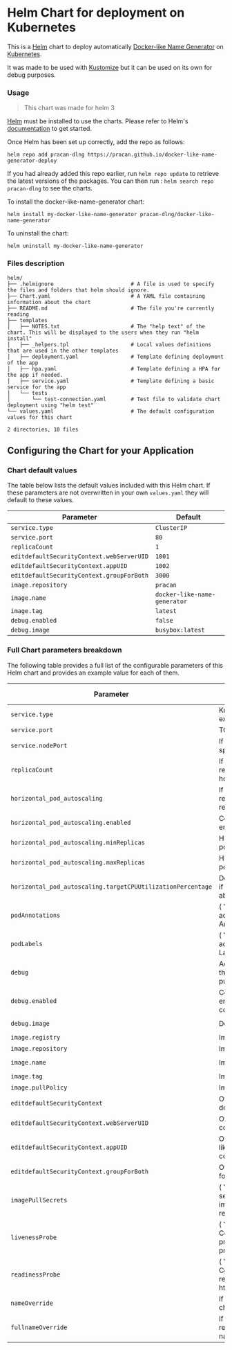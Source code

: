 # Helm Chart for deployment on Kubernetes

This is a [Helm](https://github.com/kubernetes/helm) chart to deploy automatically [Docker-like Name Generator](https://github.com/pracan/docker-like-name-generator) on [Kubernetes](https://kubernetes.io/).

It was made to be used with [Kustomize](https://kustomize.io/) but it can be used on its own for debug purposes.

### Usage

> This chart was made for helm 3

[Helm](https://helm.sh) must be installed to use the charts.  Please refer to Helm's [documentation](https://helm.sh/docs) to get started.

Once Helm has been set up correctly, add the repo as follows:

    helm repo add pracan-dlng https://pracan.github.io/docker-like-name-generator-deploy

If you had already added this repo earlier, run `helm repo update` to retrieve the latest versions of the packages.  You can then run : 
`helm search repo pracan-dlng` to see the charts.

To install the docker-like-name-generator chart:

    helm install my-docker-like-name-generator pracan-dlng/docker-like-name-generator

To uninstall the chart:

    helm uninstall my-docker-like-name-generator

### Files description
```
helm/
├── .helmignore                         # A file is used to specify the files and folders that helm should ignore.
├── Chart.yaml                          # A YAML file containing information about the chart
├── README.md                           # The file you're currently reading
├── templates
│   ├── NOTES.txt                       # The "help text" of the chart. This will be displayed to the users when they run "helm install"
│   ├── _helpers.tpl                    # Local values definitions that are used in the other templates
│   ├── deployment.yaml                 # Template defining deployment of the app
│   ├── hpa.yaml                        # Template defining a HPA for the app if needed.
│   ├── service.yaml                    # Template defining a basic service for the app
│   └── tests
│       └── test-connection.yaml        # Test file to validate chart deployment using "helm test"
└── values.yaml                         # The default configuration values for this chart

2 directories, 10 files
```

## Configuring the Chart for your Application
### Chart default values
The table below lists the default values included with this Helm chart. If these parameters are not overwritten in your own `values.yaml` they will default to these values.

| Parameter                  | Default                                    |
| -----------------------    | ---------------------------------------------   |
| `service.type`             |`ClusterIP`                                  |
| `service.port`             |`80`                                  |
| `replicaCount`             |`1`                                  |
| `editdefaultSecurityContext.webServerUID`             |`1001`                                  |
| `editdefaultSecurityContext.appUID`             |`1002`                                  |
| `editdefaultSecurityContext.groupForBoth`             |`3000`                                  |
| `image.repository`             |`pracan`                                  |
| `image.name`             |`docker-like-name-generator`                                  |
| `image.tag`             |`latest`                                  |
| `debug.enabled`             |`false`                                  |
| `debug.image`             |`busybox:latest`                                  |

### Full Chart parameters breakdown
The following table provides a full list of the configurable parameters of this Helm chart and provides an example value for each of them.

| Parameter                  | Description                                     | Example values                                                    |
| -----------------------    | ---------------------------------------------   | ------------------------------------------- |
| `service.type`             | Kubernetes service type exposing port           | `NodePort`                                  |
| `service.port`             | TCP Port for this service                       | `8080`                                      |
| `service.nodePort`         | If Service is a NodePort, specifies nodePort number  | `30007`                                |
| `replicaCount`             | If you need more than 1 replica and don't use horizontal_pod_autoscaling | `1`                |
| `horizontal_pod_autoscaling`  | If you need more than 1 replica and don't use replicaCount    |                            |
| `horizontal_pod_autoscaling.enabled`  | Conveniently enable/disable HPA      | `false`                                     |
| `horizontal_pod_autoscaling.minReplicas`  | HPA minimum number of pod replicas    | `1`                                    |
| `horizontal_pod_autoscaling.maxReplicas`  | HPA maximum number of pod replicas    | `3`                                    |
| `horizontal_pod_autoscaling.targetCPUUtilizationPercentage`   | Deploy more pod replicas if CPU utilization % is above this value | `50`  |
| `podAnnotations`           | ( YAML object ) If you need additional Kubernetes Annotations for your pods            | `{}` |
| `podLabels`                | ( YAML object ) If you need additional Kubernetes Labels for your pods                 | `{}` |
| `debug`                    | Adds another container to the pod for debug purposes |                                        |
| `debug.enabled`            | Conveniently enable/disable debug container     | `false`                                     |
| `debug.image`              | Debug container image                           | `python:3.13.2-alpine3.21`                  |
| `image.registry`           | Image registry                                  | `ghcr.io`                                   |
| `image.repository`         | Image repository                                | `pracan`                                    |
| `image.name`               | Image name                                      | `docker-like-name-generator`                |
| `image.tag`                | Image tag                                       | `latest`                                    |
| `image.pullPolicy`         | Image pull policy                               | `IfNotPresent`                              |
| `editdefaultSecurityContext`  | Overwrites containers default UIDs and GIDs  |                                             |
| `editdefaultSecurityContext.webServerUID` | Overwrites the web-server container default UID   | `1001`                     |
| `editdefaultSecurityContext.appUID`   | Overwrites the docker-like-name-generator container default UID   | `1002`         |
| `editdefaultSecurityContext.groupForBoth` | Overwrites the default GID for both containers    | `3000`                     |
| `imagePullSecrets`         | ( YAML object ) If you need secrets for pulling an image from a private repository   | `[]`   |
| `livenessProbe`            | ( YAML object ) Configuration for liveness probe, simple httpGet probe provided  | [See source code](values.yaml) |
| `readinessProbe`           | ( YAML object ) Configuration for readiness probe, simple httpGet probe provided | [See source code](values.yaml) |
| `nameOverride`             | If not empty, overrides the chart name          | `""`                                        |
| `fullnameOverride`         | If not empty, overrides the release name and chart name  | `""`                               |
